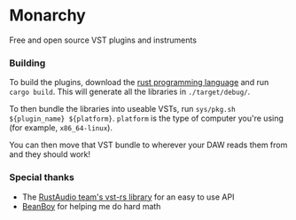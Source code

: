 # Monarchy
Free and open source VST plugins and instruments

### Building
To build the plugins, download the [rust programming language](https://rust-lang.org) and run `cargo build`. This will generate all the libraries in `./target/debug/`.

To then bundle the libraries into useable VSTs, run `sys/pkg.sh ${plugin_name} ${platform}`. `platform` is the type of computer you're using (for example, `x86_64-linux`).

You can then move that VST bundle to wherever your DAW reads them from and they should work!

### Special thanks
- The [RustAudio team's vst-rs library](https://github.com/RustAudio/vst-rs) for an easy to use API
- [BeanBoy](https://beanboy.neocities.org/) for helping me do hard math
